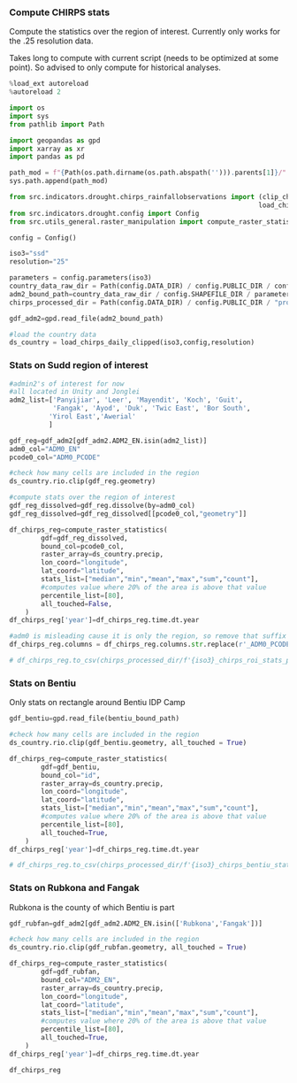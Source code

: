 ### Compute CHIRPS stats
Compute the statistics over the region of interest. Currently only works for the .25 resolution data. 

Takes long to compute with current script (needs to be optimized at some point). So advised to only compute for historical analyses. 

```python
%load_ext autoreload
%autoreload 2
```

```python
import os
import sys
from pathlib import Path

import geopandas as gpd
import xarray as xr
import pandas as pd

path_mod = f"{Path(os.path.dirname(os.path.abspath(''))).parents[1]}/"
sys.path.append(path_mod)

from src.indicators.drought.chirps_rainfallobservations import (clip_chirps_daily, _get_raw_path_daily, _get_processed_path_country_daily,
                                                               load_chirps_daily_clipped)
from src.indicators.drought.config import Config
from src.utils_general.raster_manipulation import compute_raster_statistics

config = Config()
```

```python
iso3="ssd"
resolution="25"
```

```python
parameters = config.parameters(iso3)
country_data_raw_dir = Path(config.DATA_DIR) / config.PUBLIC_DIR / config.RAW_DIR / iso3
adm2_bound_path=country_data_raw_dir / config.SHAPEFILE_DIR / parameters["path_admin2_shp"]
chirps_processed_dir = Path(config.DATA_DIR) / config.PUBLIC_DIR / "processed" / iso3 / "chirps" / "daily"
```

```python
gdf_adm2=gpd.read_file(adm2_bound_path)
```

```python
#load the country data
ds_country = load_chirps_daily_clipped(iso3,config,resolution)
```

### Stats on Sudd region of interest

```python
#admin2's of interest for now
#all located in Unity and Jonglei
adm2_list=['Panyijiar', 'Leer', 'Mayendit', 'Koch', 'Guit',
           'Fangak', 'Ayod', 'Duk', 'Twic East', 'Bor South',
          'Yirol East','Awerial'
          ]
```

```python
gdf_reg=gdf_adm2[gdf_adm2.ADM2_EN.isin(adm2_list)]
adm0_col="ADM0_EN"
pcode0_col="ADM0_PCODE"
```

```python
#check how many cells are included in the region
ds_country.rio.clip(gdf_reg.geometry)
```

```python
#compute stats over the region of interest
gdf_reg_dissolved=gdf_reg.dissolve(by=adm0_col)
gdf_reg_dissolved=gdf_reg_dissolved[[pcode0_col,"geometry"]]

df_chirps_reg=compute_raster_statistics(
        gdf=gdf_reg_dissolved,
        bound_col=pcode0_col,
        raster_array=ds_country.precip,
        lon_coord="longitude",
        lat_coord="latitude",
        stats_list=["median","min","mean","max","sum","count"],
        #computes value where 20% of the area is above that value
        percentile_list=[80],
        all_touched=False,
    )
df_chirps_reg['year']=df_chirps_reg.time.dt.year
```

```python
#adm0 is misleading cause it is only the region, so remove that suffix
df_chirps_reg.columns = df_chirps_reg.columns.str.replace(r'_ADM0_PCODE$', '')
```

```python
# df_chirps_reg.to_csv(chirps_processed_dir/f'{iso3}_chirps_roi_stats_p{resolution}.csv',index=False)
```

### Stats on Bentiu
Only stats on rectangle around Bentiu IDP Camp

```python
gdf_bentiu=gpd.read_file(bentiu_bound_path)
```

```python
#check how many cells are included in the region
ds_country.rio.clip(gdf_bentiu.geometry, all_touched = True)
```

```python
df_chirps_reg=compute_raster_statistics(
        gdf=gdf_bentiu,
        bound_col="id",
        raster_array=ds_country.precip,
        lon_coord="longitude",
        lat_coord="latitude",
        stats_list=["median","min","mean","max","sum","count"],
        #computes value where 20% of the area is above that value
        percentile_list=[80],
        all_touched=True,
    )
df_chirps_reg['year']=df_chirps_reg.time.dt.year
```

```python
# df_chirps_reg.to_csv(chirps_processed_dir/f'{iso3}_chirps_bentiu_stats_p{resolution}.csv',index=False)
```

### Stats on Rubkona and Fangak
Rubkona is the county of which Bentiu is part

```python
gdf_rubfan=gdf_adm2[gdf_adm2.ADM2_EN.isin(['Rubkona','Fangak'])]
```

```python
#check how many cells are included in the region
ds_country.rio.clip(gdf_rubfan.geometry, all_touched = True)
```

```python
df_chirps_reg=compute_raster_statistics(
        gdf=gdf_rubfan,
        bound_col="ADM2_EN",
        raster_array=ds_country.precip,
        lon_coord="longitude",
        lat_coord="latitude",
        stats_list=["median","min","mean","max","sum","count"],
        #computes value where 20% of the area is above that value
        percentile_list=[80],
        all_touched=True,
    )
df_chirps_reg['year']=df_chirps_reg.time.dt.year
```

```python
df_chirps_reg
```
